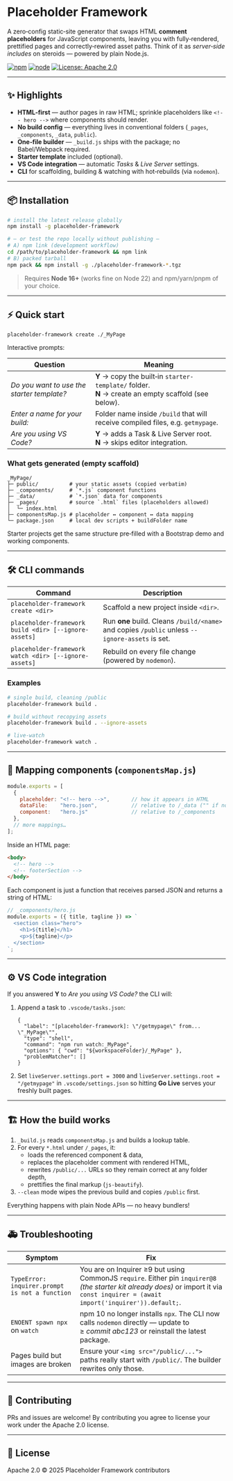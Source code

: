 # Placeholder Framework

A zero‑config static‑site generator that swaps HTML **comment placeholders** for JavaScript components, leaving you with fully‑rendered, prettified pages and correctly‑rewired asset paths.  Think of it as *server‑side includes* on steroids — powered by plain Node.js.
<br>

[![npm](https://img.shields.io/npm/v/placeholder-framework?style=flat-square)](https://www.npmjs.com/package/placeholder-framework)
[![node](https://img.shields.io/node/v/placeholder-framework?style=flat-square)](https://nodejs.org/)
[![License: Apache 2.0](https://img.shields.io/badge/License-Apache_2.0-yellow.svg)](LICENSE.md)

---

## ✨  Highlights

* **HTML‑first** — author pages in raw HTML; sprinkle placeholders like `<!-- hero -->` where components should render.
* **No build config** — everything lives in conventional folders (`_pages`, `_components`, `_data`, `public`).
* **One‑file builder** — `_build.js` ships with the package; no Babel/Webpack required.
* **Starter template** included (optional).
* **VS Code integration** — automatic *Tasks* & *Live Server* settings.
* **CLI** for scaffolding, building & watching with hot‑rebuilds (via `nodemon`).

---

## 📦  Installation

```bash
# install the latest release globally
npm install -g placeholder-framework

# — or test the repo locally without publishing —
# A) npm link (development workflow)
cd /path/to/placeholder-framework && npm link
# B) packed tarball
npm pack && npm install -g ./placeholder-framework-*.tgz
```

> Requires **Node 16+** (works fine on Node 22) and npm/yarn/pnpm of your choice.

---

## ⚡  Quick start

```bash
placeholder-framework create ./_MyPage
```

Interactive prompts:

| Question | Meaning |
|----------|---------|
| *Do you want to use the starter template?* | **Y** → copy the built‑in `starter-template/` folder.<br>**N** → create an empty scaffold (see below). |
| *Enter a name for your build:* | Folder name inside `/build` that will receive compiled files, e.g. `getmypage`. |
| *Are you using VS Code?* | **Y** → adds a Task & Live Server root.<br>**N** → skips editor integration. |

### What gets generated (empty scaffold)

```
_MyPage/
├─ public/          # your static assets (copied verbatim)
├─ _components/     # `*.js` component functions
├─ _data/           # `*.json` data for components
├─ _pages/          # source `.html` files (placeholders allowed)
│  └─ index.html
├─ componentsMap.js # placeholder ↔ component ↔ data mapping
└─ package.json     # local dev scripts + buildFolder name
```

Starter projects get the same structure pre‑filled with a Bootstrap demo and working components.

---

## 🛠️  CLI commands

| Command | Description |
|---------|-------------|
| `placeholder-framework create <dir>` | Scaffold a new project inside `<dir>`. |
| `placeholder-framework build <dir> [--ignore-assets]` | Run **one** build. Cleans `/build/<name>` and copies `/public` unless `--ignore-assets` is set. |
| `placeholder-framework watch <dir> [--ignore-assets]` | Rebuild on every file change (powered by `nodemon`). |

### Examples

```bash
# single build, cleaning /public
placeholder-framework build .

# build without recopying assets
placeholder-framework build . --ignore-assets

# live‑watch
placeholder-framework watch .
```

---

## 🧩  Mapping components (`componentsMap.js`)

```js
module.exports = [
  {
    placeholder: "<!-- hero -->",       // how it appears in HTML
    dataFile:    "hero.json",           // relative to /_data ("" if none)
    component:   "hero.js"              // relative to /_components
  },
  // more mappings…
];
```

Inside an HTML page:

```html
<body>
  <!-- hero -->
  <!-- footerSection -->
</body>
```

Each component is just a function that receives parsed JSON and returns a string of HTML:

```js
// _components/hero.js
module.exports = ({ title, tagline }) => `
  <section class="hero">
    <h1>${title}</h1>
    <p>${tagline}</p>
  </section>
`;
```

---

## ⚙️  VS Code integration

If you answered **Y** to *Are you using VS Code?* the CLI will:

1. Append a task to `.vscode/tasks.json`:
   ```jsonc
   {
     "label": "[placeholder-framework]: \"/getmypage\" from... \"_MyPage\"",
     "type": "shell",
     "command": "npm run watch:_MyPage",
     "options": { "cwd": "${workspaceFolder}/_MyPage" },
     "problemMatcher": []
   }
   ```
2. Set `liveServer.settings.port = 3000` and `liveServer.settings.root = "/getmypage"` in `.vscode/settings.json` so hitting **Go Live** serves your freshly built pages.

---

## 🏗️  How the build works

1. `_build.js` reads `componentsMap.js` and builds a lookup table.
2. For every `*.html` under `/_pages`, it:
   * loads the referenced component & data,
   * replaces the placeholder comment with rendered HTML,
   * rewrites `/public/...` URLs so they remain correct at any folder depth,
   * prettifies the final markup (`js-beautify`).
3. `--clean` mode wipes the previous build and copies `/public` first.

Everything happens with plain Node APIs — no heavy bundlers!

---

## 🚑  Troubleshooting

| Symptom | Fix |
|---------|-----|
| `TypeError: inquirer.prompt is not a function` | You are on Inquirer ≥9 but using CommonJS `require`.  Either pin `inquirer@8` *(the starter kit already does)* or import it via `const inquirer = (await import('inquirer')).default;`. |
| `ENOENT spawn npx` on `watch` | npm 10 no longer installs `npx`.  The CLI now calls `nodemon` directly — update to ≥ *commit abc123* or reinstall the latest package. |
| Pages build but images are broken | Ensure your `<img src="/public/...">` paths really start with `/public/`.  The builder rewrites only those. |

---

## 🤝  Contributing

PRs and issues are welcome! By contributing you agree to license your work under the Apache 2.0 license.

---

## 📝  License

Apache 2.0 © 2025 Placeholder Framework contributors
